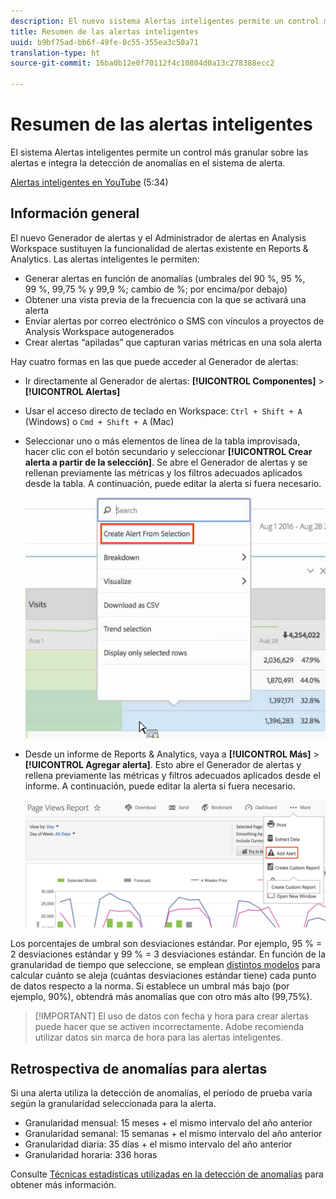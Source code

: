```yaml
---
description: El nuevo sistema Alertas inteligentes permite un control más granular sobre las alertas e integra la detección de anomalías en el sistema de alerta.
title: Resumen de las alertas inteligentes
uuid: b9bf75ad-bb6f-49fe-8c55-355ea3c50a71
translation-type: ht
source-git-commit: 16ba0b12e0f70112f4c10804d0a13c278388ecc2

---
```



# Resumen de las alertas inteligentes

El sistema Alertas inteligentes permite un control más granular sobre las alertas e integra la detección de anomalías en el sistema de alerta.

[Alertas inteligentes en YouTube](https://www.youtube.com/watch?v=UVH9xr_2REA) (5:34)

## Información general

El nuevo Generador de alertas y el Administrador de alertas en Analysis Workspace sustituyen la funcionalidad de alertas existente en Reports &amp; Analytics. Las alertas inteligentes le permiten:

* Generar alertas en función de anomalías (umbrales del 90 %, 95 %, 99 %, 99,75 % y 99,9 %; cambio de %; por encima/por debajo)
* Obtener una vista previa de la frecuencia con la que se activará una alerta
* Enviar alertas por correo electrónico o SMS con vínculos a proyectos de Analysis Workspace autogenerados
* Crear alertas “apiladas” que capturan varias métricas en una sola alerta

Hay cuatro formas en las que puede acceder al Generador de alertas:

* Ir directamente al Generador de alertas: **[!UICONTROL Componentes]** > **[!UICONTROL Alertas]**
* Usar el acceso directo de teclado en Workspace: `Ctrl + Shift + A` (Windows) o `Cmd + Shift + A` (Mac)
* Seleccionar uno o más elementos de línea de la tabla improvisada, hacer clic con el botón secundario y seleccionar **[!UICONTROL Crear alerta a partir de la selección]**. Se abre el Generador de alertas y se rellenan previamente las métricas y los filtros adecuados aplicados desde la tabla. A continuación, puede editar la alerta si fuera necesario.

   ![Crear alertas a partir de la selección](assets/create-alert-from-selection.png)

* Desde un informe de Reports &amp; Analytics, vaya a **[!UICONTROL Más]** > **[!UICONTROL Agregar alerta]**. Esto abre el Generador de alertas y rellena previamente las métricas y filtros adecuados aplicados desde el informe. A continuación, puede editar la alerta si fuera necesario.

   ![Agregar alerta](assets/add-alert.png)

Los porcentajes de umbral son desviaciones estándar. Por ejemplo, 95 % = 2 desviaciones estándar y 99 % = 3 desviaciones estándar. En función de la granularidad de tiempo que seleccione, se emplean  [distintos modelos](../virtual-analyst/c-anomaly-detection/statistics-anomaly-detection.md) para calcular cuánto se aleja (cuántas desviaciones estándar tiene) cada punto de datos respecto a la norma. Si establece un umbral más bajo (por ejemplo, 90%), obtendrá más anomalías que con otro más alto (99,75%).

> [!IMPORTANT] El uso de datos con fecha y hora para crear alertas puede hacer que se activen incorrectamente. Adobe recomienda utilizar datos sin marca de hora para las alertas inteligentes.

## Retrospectiva de anomalías para alertas

Si una alerta utiliza la detección de anomalías, el periodo de prueba varía según la granularidad seleccionada para la alerta.

* Granularidad mensual: 15 meses + el mismo intervalo del año anterior
* Granularidad semanal: 15 semanas + el mismo intervalo del año anterior
* Granularidad diaria: 35 días + el mismo intervalo del año anterior
* Granularidad horaria: 336 horas

Consulte [Técnicas estadísticas utilizadas en la detección de anomalías](../virtual-analyst/c-anomaly-detection/statistics-anomaly-detection.md) para obtener más información.
